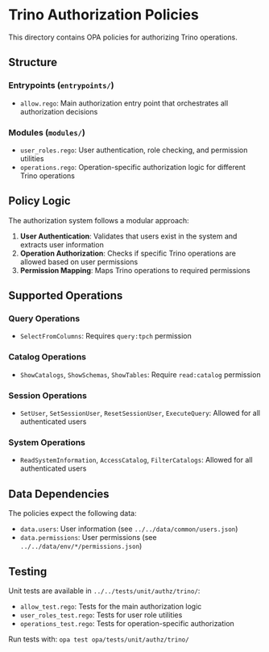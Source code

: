 # Trino Authorization Policies

This directory contains OPA policies for authorizing Trino operations.

## Structure

### Entrypoints (`entrypoints/`)
- `allow.rego`: Main authorization entry point that orchestrates all authorization decisions

### Modules (`modules/`)
- `user_roles.rego`: User authentication, role checking, and permission utilities
- `operations.rego`: Operation-specific authorization logic for different Trino operations

## Policy Logic

The authorization system follows a modular approach:

1. **User Authentication**: Validates that users exist in the system and extracts user information
2. **Operation Authorization**: Checks if specific Trino operations are allowed based on user permissions
3. **Permission Mapping**: Maps Trino operations to required permissions

## Supported Operations

### Query Operations
- `SelectFromColumns`: Requires `query:tpch` permission

### Catalog Operations  
- `ShowCatalogs`, `ShowSchemas`, `ShowTables`: Require `read:catalog` permission

### Session Operations
- `SetUser`, `SetSessionUser`, `ResetSessionUser`, `ExecuteQuery`: Allowed for all authenticated users

### System Operations
- `ReadSystemInformation`, `AccessCatalog`, `FilterCatalogs`: Allowed for all authenticated users

## Data Dependencies

The policies expect the following data:

- `data.users`: User information (see `../../data/common/users.json`)
- `data.permissions`: User permissions (see `../../data/env/*/permissions.json`)

## Testing

Unit tests are available in `../../tests/unit/authz/trino/`:
- `allow_test.rego`: Tests for the main authorization logic
- `user_roles_test.rego`: Tests for user role utilities  
- `operations_test.rego`: Tests for operation-specific authorization

Run tests with: `opa test opa/tests/unit/authz/trino/`